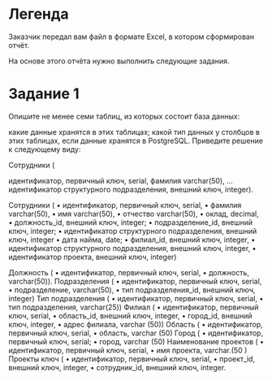 # Легенда
Заказчик передал вам файл в формате Excel, в котором сформирован отчёт.

На основе этого отчёта нужно выполнить следующие задания.

# Задание 1
Опишите не менее семи таблиц, из которых состоит база данных:

какие данные хранятся в этих таблицах;
какой тип данных у столбцов в этих таблицах, если данные хранятся в PostgreSQL.
Приведите решение к следующему виду:

Сотрудники (

идентификатор, первичный ключ, serial,
фамилия varchar(50),
...
идентификатор структурного подразделения, внешний ключ, integer).




Сотрудники (
•	идентификатор, первичный ключ, serial,
•	фамилия varchar(50),
•	имя varchar(50),
•	отчество varchar(50),
•	оклад, decimal,
•	должность_id, внешний ключ, integer;
•	подразделение_id, внешний ключ, integer;
•	идентификатор структурного подразделения, внешний ключ, integer
•	дата найма, date;
•	филиал_id, внешний ключ, integer,
•	идентификатор структурного подразделения, внешний ключ, integer,
•	идентификатор проекта, внешний ключ, integer)

Должность (
•	идентификатор, первичный ключ, serial,
•	должность, varchar(50)).
Подразделения (
•	идентификатор, первичный ключ, serial,
•	подразделение, varchar(50),
•	тип подразделения_id, внешний ключ, integer)
Тип подразделения (
•	идентификатор, первичный ключ, serial,
•	тип подразделения, varchar(25))
Филиал (
•	идентификатор, первичный ключ, serial,
•	область_id, внешний ключ, integer,
•	город_id, внешний ключ, integer,
•	адрес филиала, varchar (50))
Область (
•	идентификатор, первичный ключ, serial,
•	область, varchar (50)
Город (
•	идентификатор, первичный ключ, serial;
•	город, varchar (50)
Наименование проектов (
•	идентификатор, первичный ключ, serial,
•	имя проекта, varchar.(50 )
Проекты ключ (
•	идентификатор, первичный ключ, serial,
•	проект_id, внешний ключ, integer,
•	сотрудник_id, внешний ключ, integer.
